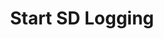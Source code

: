 ---
tag: m0928
codes:
- M928
title: Start SD Logging
long: Use this command to start logging all console and host input to an SD file while
  still operating the machine.
notes: Stop logging with `M29`.
parameters:
- tag: filename
  optional: false
  description: File name of log file
example: 
examples:
- pre: Start logging to log.txt
  code: M928 log.txt
---